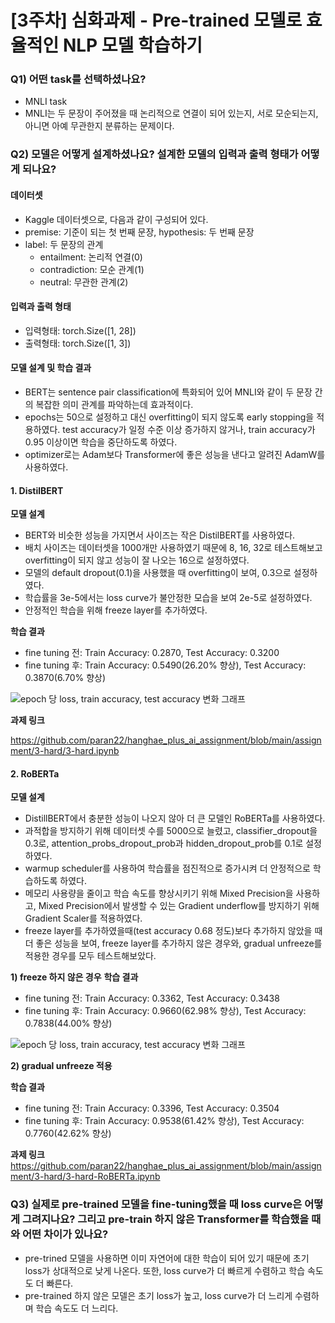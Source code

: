 # [3주차] 심화과제 - Pre-trained 모델로 효율적인 NLP 모델 학습하기

### Q1) 어떤 task를 선택하셨나요?

- MNLI task
- MNLI는 두 문장이 주어졌을 때 논리적으로 연결이 되어 있는지, 서로 모순되는지, 아니면 아예 무관한지 분류하는 문제이다.

### Q2) 모델은 어떻게 설계하셨나요? 설계한 모델의 입력과 출력 형태가 어떻게 되나요?

#### 데이터셋

- Kaggle 데이터셋으로, 다음과 같이 구성되어 있다.
- premise: 기준이 되는 첫 번째 문장, hypothesis: 두 번째 문장
- label: 두 문장의 관계
  - entailment: 논리적 연결(0)
  - contradiction: 모순 관계(1)
  - neutral: 무관한 관계(2)

#### 입력과 출력 형태

- 입력형태: torch.Size([1, 28])
- 출력형태: torch.Size([1, 3])

#### 모델 설계 및 학습 결과

- BERT는 sentence pair classification에 특화되어 있어 MNLI와 같이 두 문장 간의 복잡한 의미 관계를 파악하는데 효과적이다.
- epochs는 50으로 설정하고 대신 overfitting이 되지 않도록 early stopping을 적용하였다. test accuracy가 일정 수준 이상 증가하지 않거나, train accuracy가 0.95 이상이면 학습을 중단하도록 하였다.
- optimizer로는 Adam보다 Transformer에 좋은 성능을 낸다고 알려진 AdamW를 사용하였다.

#### 1. DistilBERT

**모델 설계**

- BERT와 비슷한 성능을 가지면서 사이즈는 작은 DistilBERT를 사용하였다.
- 배치 사이즈는 데이터셋을 1000개만 사용하였기 때문에 8, 16, 32로 테스트해보고 overfitting이 되지 않고 성능이 잘 나오는 16으로 설정하였다.
- 모델의 default dropout(0.1)을 사용했을 때 overfitting이 보여, 0.3으로 설정하였다.
- 학습률을 3e-5에서는 loss curve가 불안정한 모습을 보여 2e-5로 설정하였다.
- 안정적인 학습을 위해 freeze layer를 추가하였다.

**학습 결과**

- fine tuning 전: Train Accuracy: 0.2870, Test Accuracy: 0.3200
- fine tuning 후: Train Accuracy: 0.5490(26.20% 향상), Test Accuracy: 0.3870(6.70% 향상)

![epoch 당 loss, train accuracy, test accuracy 변화 그래프](https://github.com/user-attachments/assets/fd772e1f-8630-4299-9091-532f79e6dd92)

**과제 링크**

https://github.com/paran22/hanghae_plus_ai_assignment/blob/main/assignment/3-hard/3-hard.ipynb

#### 2. RoBERTa

**모델 설계**

- DistillBERT에서 충분한 성능이 나오지 않아 더 큰 모델인 RoBERTa를 사용하였다.
- 과적합을 방지하기 위해 데이터셋 수를 5000으로 늘렸고, classifier_dropout을 0.3로, attention_probs_dropout_prob과 hidden_dropout_prob를 0.1로 설정하였다.
- warmup scheduler를 사용하여 학습률을 점진적으로 증가시켜 더 안정적으로 학습하도록 하였다.
- 메모리 사용량을 줄이고 학습 속도를 향상시키기 위해 Mixed Precision을 사용하고, Mixed Precision에서 발생할 수 있는 Gradient underflow를 방지하기 위해 Gradient Scaler를 적용하였다.
- freeze layer를 추가하였을때(test accuracy 0.68 정도)보다 추가하지 않았을 때 더 좋은 성능을 보여, freeze layer를 추가하지 않은 경우와, gradual unfreeze를 적용한 경우를 모두 테스트해보았다.

**1) freeze 하지 않은 경우**
**학습 결과**

- fine tuning 전: Train Accuracy: 0.3362, Test Accuracy: 0.3438
- fine tuning 후: Train Accuracy: 0.9660(62.98% 향상), Test Accuracy: 0.7838(44.00% 향상)

![epoch 당 loss, train accuracy, test accuracy 변화 그래프](https://github.com/user-attachments/assets/de80cbf6-07f0-46bf-a57d-f836a0543c85)

**2) gradual unfreeze 적용**

**학습 결과**

- fine tuning 전: Train Accuracy: 0.3396, Test Accuracy: 0.3504
- fine tuning 후: Train Accuracy: 0.9538(61.42% 향상), Test Accuracy: 0.7760(42.62% 향상)

**과제 링크**
https://github.com/paran22/hanghae_plus_ai_assignment/blob/main/assignment/3-hard/3-hard-RoBERTa.ipynb

### Q3) 실제로 pre-trained 모델을 fine-tuning했을 때 loss curve은 어떻게 그려지나요? 그리고 pre-train 하지 않은 Transformer를 학습했을 때와 어떤 차이가 있나요?

- pre-trined 모델을 사용하면 이미 자연어에 대한 학습이 되어 있기 때문에 초기 loss가 상대적으로 낮게 나온다.
  또한, loss curve가 더 빠르게 수렴하고 학습 속도도 더 빠른다.
- pre-trained 하지 않은 모델은 초기 loss가 높고, loss curve가 더 느리게 수렴하며 학습 속도도 더 느리다.
